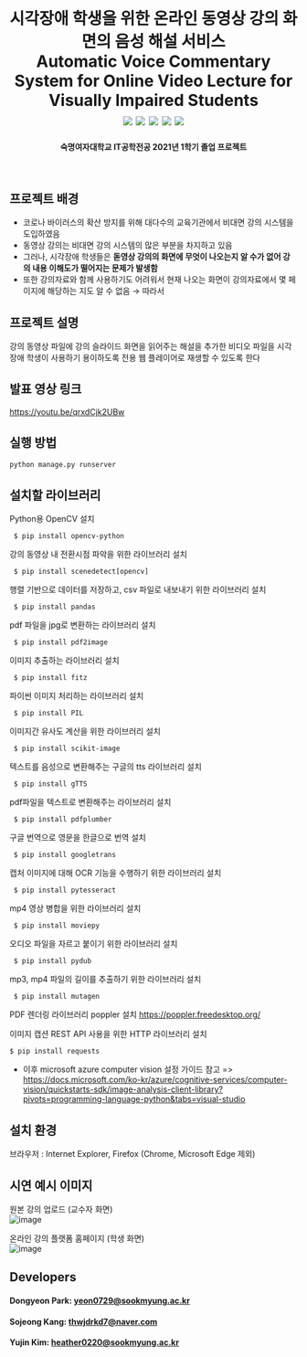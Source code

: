 <h1 align="center"> 
시각장애 학생을 위한 온라인 동영상 강의 화면의 음성 해설 서비스<br/>
Automatic Voice Commentary System for Online Video Lecture for Visually Impaired Students
  
<br>
  
<img src="https://img.shields.io/badge/Python-3776AB?style=flat&logo=Python&logoColor=white">
<img src="https://img.shields.io/badge/OpenCV-5C3EE8?style=flat&logo=OpenCV&logoColor=white">
<img src="https://img.shields.io/badge/pandas-150458?style=flat&logo=pandas&logoColor=white">
<img src="https://img.shields.io/badge/Google Translate-4285F4?style=flat&logo=Google Translate&logoColor=white">  
<img src="https://img.shields.io/badge/Django-092E20?style=flat&logo=Django&logoColor=white"> 
<h4 align="center">숙명여자대학교 IT공학전공 2021년 1학기 졸업 프로젝트</h4>
</h1>

<br/>

## 프로젝트 배경
* 코로나 바이러스의 확산 방지를 위해 대다수의 교육기관에서 비대면 강의 시스템을 도입하였음
* 동영상 강의는 비대면 강의 시스템의 많은 부분을 차지하고 있음
* 그러나, 시각장애 학생들은 **돋영상 강의의 화면에 무엇이 나오는지 알 수가 없어 강의 내용 이해도가 떨어지는 문제가 발생함**
* 또한 강의자료와 함께 사용하기도 어려워서 현재 나오는 화면이 강의자료에서 몇 페이지에 해당하는 지도 알 수 없음
→ 따라서

## 프로젝트 설명
강의 동영상 파일에 강의 슬라이드 화면을 읽어주는 해설을 추가한 비디오 파일을 시각장애 학생이 사용하기 용이하도록 전용 웹 플레이어로 재생할 수 있도록 한다

## 발표 영상 링크
https://youtu.be/qrxdCjk2UBw

## 실행 방법

```bash
python manage.py runserver
```

## 설치할 라이브러리
Python용 OpenCV 설치
<pre><code> $ pip install opencv-python </code></pre>

강의 동영상 내 전환시점 파악을 위한 라이브러리 설치
<pre><code> $ pip install scenedetect[opencv] </code></pre>

행렬 기반으로 데이터를 저장하고, csv 파일로 내보내기 위한 라이브러리 설치
<pre><code> $ pip install pandas </code></pre>

pdf 파일을 jpg로 변환하는 라이브러리 설치
<pre><code> $ pip install pdf2image </code></pre>

이미지 추출하는 라이브러리 설치
<pre><code> $ pip install fitz </code></pre>

파이썬 이미지 처리하는 라이브러리 설치
<pre><code> $ pip install PIL </code></pre>

이미지간 유사도 계산을 위한 라이브러리 설치
<pre><code> $ pip install scikit-image </code></pre>

텍스트를 음성으로 변환해주는 구글의 tts 라이브러리 설치
<pre><code> $ pip install gTTS </code></pre>

pdf파일을 텍스트로 변환해주는 라이브러리 설치
<pre><code> $ pip install pdfplumber </code></pre>

구글 번역으로 영문을 한글으로 번역 설치
<pre><code> $ pip install googletrans </code></pre>

캡처 이미지에 대해 OCR 기능을 수행하기 위한 라이브러리 설치
<pre><code> $ pip install pytesseract </code></pre>

mp4 영상 병합을 위한 라이브러리 설치
<pre><code> $ pip install moviepy </code></pre>

오디오 파일을 자르고 붙이기 위한 라이브러리 설치
<pre><code> $ pip install pydub </code></pre>

mp3, mp4 파일의 길이를 추출하기 위한 라이브러리 설치
<pre><code> $ pip install mutagen </code></pre>

PDF 렌더링 라이브러리 poppler 설치
https://poppler.freedesktop.org/ 

이미지 캡션 REST API 사용을 위한 HTTP 라이브러리 설치
<pre><code>$ pip install requests</code></pre>
* 이후 microsoft azure computer vision 설정 가이드 참고
=> https://docs.microsoft.com/ko-kr/azure/cognitive-services/computer-vision/quickstarts-sdk/image-analysis-client-library?pivots=programming-language-python&tabs=visual-studio

## 설치 환경
브라우저 : Internet Explorer, Firefox (Chrome, Microsoft Edge 제외)

## 시연 예시 이미지
원본 강의 업로드 (교수자 화면)
<br>
![image](https://user-images.githubusercontent.com/47679768/134172323-b0bc549e-510e-4ecd-a08a-a5a38300a38f.png)

온라인 강의 플랫폼 홈페이지 (학생 화면)
<br>
![image](https://user-images.githubusercontent.com/47679768/134172390-1cfb1dfc-99e0-4309-9bb1-91243e829b6a.png)


## Developers
#### Dongyeon Park: yeon0729@sookmyung.ac.kr
#### Sojeong Kang: thwjdrkd7@naver.com
#### Yujin Kim: heather0220@sookmyung.ac.kr
